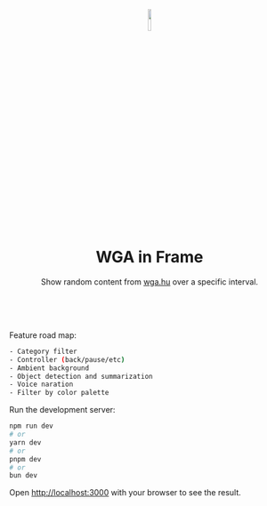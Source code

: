 <div align="center">
  <img width="10%" src="https://raw.githubusercontent.com/0x7s0lt1/WGAF_next/main/public/img/eye.png">
  <h1>WGA in Frame</h1>
  <p>Show random content from <a href="https://www.wga.hu/">wga.hu</a> over a specific interval.</p>
</div>

<br/>
<br/>
<br/>

Feature road map:
```bash
- Category filter
- Controller (back/pause/etc)
- Ambient background
- Object detection and summarization
- Voice naration
- Filter by color palette
```

Run the development server:

```bash
npm run dev
# or
yarn dev
# or
pnpm dev
# or
bun dev
```

Open [http://localhost:3000](http://localhost:3000) with your browser to see the result.
